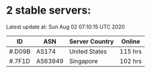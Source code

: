 # 2 stable servers:

Latest update at: Sun Aug 02 07:10:15 UTC 2020

| ID | ASN | Server Country | Online |
| -- | --- | -------------- | ------ |
| #.D09B | AS174 | United States | 115 hrs |
| #.7F1D | AS63949 | Singapore | 102 hrs |

